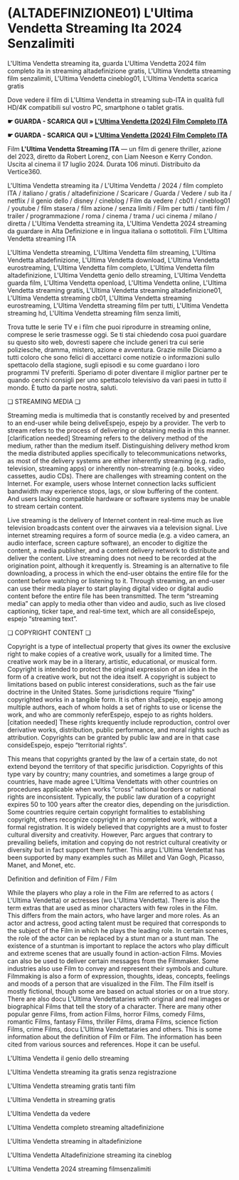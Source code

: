 # (ALTADEFINIZIONE01) L'Ultima Vendetta Streaming Ita 2024 Senzalimiti

L'Ultima Vendetta streaming ita, guarda L'Ultima Vendetta 2024 film completo ita in streaming altadefinizione gratis, L'Ultima Vendetta streaming film senzalimiti, L'Ultima Vendetta cineblog01, L'Ultima Vendetta scarica gratis

Dove vedere il film di L'Ultima Vendetta in streaming sub-ITA in qualità full HD/4K compatibili sul vostro PC, smartphone o tablet gratis.

**☛ GUARDA - SCARICA QUI » [L'Ultima Vendetta (2024) Film Completo ITA](https://popcorn-tv.online/it/movie/1027073/l-ultima-vendetta)**

**☛ GUARDA - SCARICA QUI » [L'Ultima Vendetta (2024) Film Completo ITA](https://popcorn-tv.online/it/movie/1027073/l-ultima-vendetta)**

Film **L'Ultima Vendetta Streaming ITA** — un film di genere thriller, azione del 2023, diretto da Robert Lorenz, con Liam Neeson e Kerry Condon. Uscita al cinema il 17 luglio 2024. Durata 106 minuti. Distribuito da Vertice360.

L'Ultima Vendetta streaming ita / L'Ultima Vendetta / 2024 / film completo ITA / italiano / gratis / altadefinizione / Scaricare / Guarda / Vedere / sub ita / netflix / il genio dello / disney / cineblog / Film da vedere / cb01 / cineblog01 / youtube / film stasera / film azione / senza limiti / Film per tutti / tanti film / trailer / programmazione / roma / cinema / trama / uci cinema / milano / diretta / L'Ultima Vendetta streaming ita, L'Ultima Vendetta 2024 streaming da guardare in Alta Definizione e in lingua italiana o sottotitoli. Film L'Ultima Vendetta streaming ITA

L'Ultima Vendetta streaming, L'Ultima Vendetta film streaming, L'Ultima Vendetta altadefinizione, L'Ultima Vendetta download, L'Ultima Vendetta eurostreaming, L'Ultima Vendetta film completo, L'Ultima Vendetta film altadefinizione, L'Ultima Vendetta genio dello streaming, L'Ultima Vendetta guarda film, L'Ultima Vendetta openload, L'Ultima Vendetta online, L'Ultima Vendetta streaming gratis, L'Ultima Vendetta streaming altadefinizione01, L'Ultima Vendetta streaming cb01, L'Ultima Vendetta streaming eurostreaming, L'Ultima Vendetta streaming film per tutti, L'Ultima Vendetta streaming hd, L'Ultima Vendetta streaming film senza limiti,

Trova tutte le serie TV e i film che puoi riprodurre in streaming online, comprese le serie trasmesse oggi. Se ti stai chiedendo cosa puoi guardare su questo sito web, dovresti sapere che include generi tra cui serie poliziesche, dramma, mistero, azione e avventura. Grazie mille Diciamo a tutti coloro che sono felici di accettarci come notizie o informazioni sullo spettacolo della stagione, sugli episodi e su come guardano i loro programmi TV preferiti. Speriamo di poter diventare il miglior partner per te quando cerchi consigli per uno spettacolo televisivo da vari paesi in tutto il mondo. È tutto da parte nostra, saluti.

❏ STREAMING MEDIA ❏

Streaming media is multimedia that is constantly received by and presented to an end-user while being deliveEspejo, espejo by a provider. The verb to stream refers to the process of delivering or obtaining media in this manner.[clarification needed] Streaming refers to the delivery method of the medium, rather than the medium itself. Distinguishing delivery method krom the media distributed applies specifically to telecommunications networks, as most of the delivery systems are either inherently streaming (e.g. radio, television, streaming apps) or inherently non-streaming (e.g. books, video cassettes, audio CDs). There are challenges with streaming content on the Internet. For example, users whose Internet connection lacks sufficient bandwidth may experience stops, lags, or slow buffering of the content. And users lacking compatible hardware or software systems may be unable to stream certain content.

Live streaming is the delivery of Internet content in real-time much as live television broadcasts content over the airwaves via a television signal. Live internet streaming requires a form of source media (e.g. a video camera, an audio interface, screen capture software), an encoder to digitize the content, a media publisher, and a content delivery network to distribute and deliver the content. Live streaming does not need to be recorded at the origination point, although it krequently is. Streaming is an alternative to file downloading, a process in which the end-user obtains the entire file for the content before watching or listening to it. Through streaming, an end-user can use their media player to start playing digital video or digital audio content before the entire file has been transmitted. The term “streaming media” can apply to media other than video and audio, such as live closed captioning, ticker tape, and real-time text, which are all consideEspejo, espejo “streaming text”.

❏ COPYRIGHT CONTENT ❏

Copyright is a type of intellectual property that gives its owner the exclusive right to make copies of a creative work, usually for a limited time. The creative work may be in a literary, artistic, educational, or musical form. Copyright is intended to protect the original expression of an idea in the form of a creative work, but not the idea itself. A copyright is subject to limitations based on public interest considerations, such as the fair use doctrine in the United States. Some jurisdictions require “fixing” copyrighted works in a tangible form. It is often shaEspejo, espejo among multiple authors, each of whom holds a set of rights to use or license the work, and who are commonly referEspejo, espejo to as rights holders.[citation needed] These rights krequently include reproduction, control over derivative works, distribution, public performance, and moral rights such as attribution. Copyrights can be granted by public law and are in that case consideEspejo, espejo “territorial rights”.

This means that copyrights granted by the law of a certain state, do not extend beyond the territory of that specific jurisdiction. Copyrights of this type vary by country; many countries, and sometimes a large group of countries, have made agree L'Ultima Vendettats with other countries on procedures applicable when works “cross” national borders or national rights are inconsistent. Typically, the public law duration of a copyright expires 50 to 100 years after the creator dies, depending on the jurisdiction. Some countries require certain copyright formalities to establishing copyright, others recognize copyright in any completed work, without a formal registration. It is widely believed that copyrights are a must to foster cultural diversity and creativity. However, Parc argues that contrary to prevailing beliefs, imitation and copying do not restrict cultural creativity or diversity but in fact support them further. This argu L'Ultima Vendettat has been supported by many examples such as Millet and Van Gogh, Picasso, Manet, and Monet, etc.

Definition and definition of Film / Film

While the players who play a role in the Film are referred to as actors ( L'Ultima Vendetta) or actresses (wo L'Ultima Vendetta). There is also the term extras that are used as minor characters with few roles in the Film. This differs from the main actors, who have larger and more roles. As an actor and actress, good acting talent must be required that corresponds to the subject of the Film in which he plays the leading role. In certain scenes, the role of the actor can be replaced by a stunt man or a stunt man. The existence of a stuntman is important to replace the actors who play difficult and extreme scenes that are usually found in action-action Films. Movies can also be used to deliver certain messages from the Filmmaker. Some industries also use Film to convey and represent their symbols and culture. Filmmaking is also a form of expression, thoughts, ideas, concepts, feelings and moods of a person that are visualized in the Film. The Film itself is mostly fictional, though some are based on actual stories or on a true story. There are also docu L'Ultima Vendettataries with original and real images or biographical Films that tell the story of a character. There are many other popular genre Films, from action Films, horror Films, comedy Films, romantic Films, fantasy Films, thriller Films, drama Films, science fiction Films, crime Films, docu L'Ultima Vendettataries and others. This is some information about the definition of Film or Film. The information has been cited from various sources and references. Hope it can be useful.

L'Ultima Vendetta il genio dello streaming

L'Ultima Vendetta streaming ita gratis senza registrazione

L'Ultima Vendetta streaming gratis tanti film

L'Ultima Vendetta in streaming gratis

L'Ultima Vendetta da vedere

L'Ultima Vendetta completo streaming altadefinizione

L'Ultima Vendetta streaming in altadefinizione

L'Ultima Vendetta Altadefinizione streaming ita cineblog

L'Ultima Vendetta 2024 streaming filmsenzalimiti
